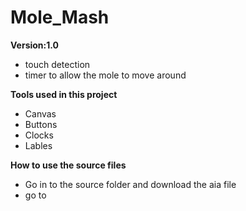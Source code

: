 # Mole_Mash
**Version:1.0**
* touch detection
* timer to allow the mole to move around

**Tools used in this project**
* Canvas
* Buttons
* Clocks
* Lables

**How to use the source files**
* Go in to the source folder and download the aia file
* go to 
